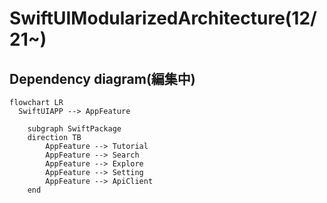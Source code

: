 # SwiftUIModularizedArchitecture(12/21~)

## Dependency diagram(編集中)

```mermaid
flowchart LR
  SwiftUIAPP --> AppFeature
 
    subgraph SwiftPackage
    direction TB
        AppFeature --> Tutorial
        AppFeature --> Search
        AppFeature --> Explore
        AppFeature --> Setting
        AppFeature --> ApiClient
    end
```

